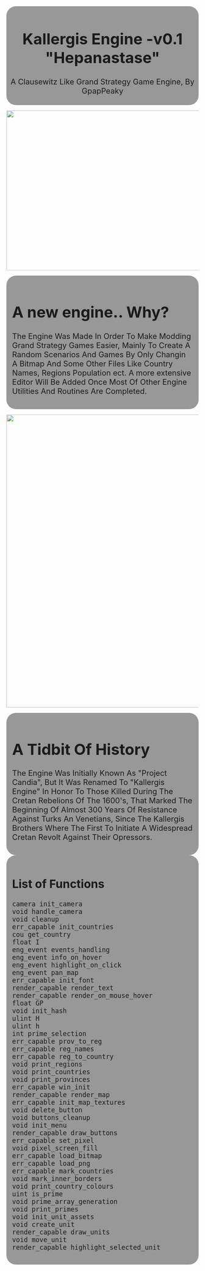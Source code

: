 <div style="background-color: rgba(0, 0, 0, 0.4);
            padding: 5px; border-radius: 25px; 
            text-align: center;
            font-size: 20px">
    <h1>Kallergis Engine -v0.1 "Hepanastase"</h1>
    <p align="center">A Clausewitz Like Grand Strategy Game Engine, By GpapPeaky</p>
</div>

<img src ="https://i.pinimg.com/564x/d8/fc/c0/d8fcc08bf770ccec00d9918e9a9bba9c.jpg"
alt = ""
style = "width: 563px;
         height: 419px; 
         display: flex;;
         margin: 0 auto;">

  
<div style="background-color: rgba(0, 0, 0, 0.4);
            padding: 15px;
            border-radius: 25px;
            text-align: left;
            font-size: 20px;">
    <h1>A new engine.. Why?</h1>
    <p align="left">  The Engine Was Made In Order To Make Modding Grand Strategy Games Easier, Mainly To Create A Random Scenarios And Games By Only Changin A Bitmap And Some Other Files Like Country Names, Regions Population ect. A more extensive Editor Will Be Added Once Most Of Other Engine Utilities And Routines Are Completed.  </p>
</div>

<img src='../history/map/provinces.bmp'
alt = ""
style = "width: 1024;
         height: 768; 
         display: block;
         margin: 0 auto;">

<div style = "background-color: rgba(0, 0, 0, 0.4);
            padding: 15px;
            border-radius: 25px;
            text-align: left;
            font-size: 20px;">
    <h1>A Tidbit Of History</h1>
    <p align="left">  The Engine Was Initially Known As "Project Candia", But It Was Renamed To "Kallergis Engine" In Honor To Those Killed During The Cretan Rebelions Of The 1600's, That Marked The Beginning Of Almost 300 Years Of Resistance Against Turks An Venetians, Since The Kallergis Brothers Where The First To Initiate A Widespread Cretan Revolt Against Their Opressors.  </p>
</div>

<div style="background-color: rgba(0, 0, 0, 0.4); padding: 15px; border-radius: 25px; text-align: left; font-size: 20px;">

## List of Functions

```
camera init_camera
void handle_camera
void cleanup
err_capable init_countries
cou get_country
float I
eng_event events_handling
eng_event info_on_hover
eng_event highlight_on_click
eng_event pan_map
err_capable init_font
render_capable render_text
render_capable render_on_mouse_hover
float GP
void init_hash
ulint H
ulint h
int prime_selection
err_capable prov_to_reg
err_capable reg_names
err_capable reg_to_country
void print_regions
void print_countries
void print_provinces
err_capable win_init
render_capable render_map
err_capable init_map_textures
void delete_button
void buttons_cleanup
void init_menu
render_capable draw_buttons
err_capable set_pixel
void pixel_screen_fill
err_capable load_bitmap
err_capable load_png
err_capable mark_countries
void mark_inner_borders
void print_country_colours
uint is_prime
void prime_array_generation
void print_primes
void init_unit_assets
void create_unit
render_capable draw_units
void move_unit
render_capable highlight_selected_unit
```
